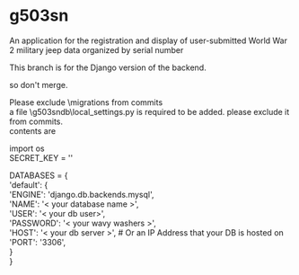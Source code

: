 # g503sn
An application for the registration and display of user-submitted World War 2 military jeep data organized by serial number  
  
This branch is for the Django version of the backend.  
  
so don't merge.  
  
Please exclude \migrations from commits  
a file \g503sndb\local_settings.py is required to be added. please exclude it from commits.  
contents are  
  
import os  
SECRET_KEY = '<your secret >'  
  
DATABASES = {  
    'default': {  
        'ENGINE': 'django.db.backends.mysql',  
        'NAME': '< your database name >',  
        'USER': '< your db user>',  
        'PASSWORD': '< your wavy washers >',  
        'HOST': '< your db server >',   # Or an IP Address that your DB is hosted on  
        'PORT': '3306',  
    }  
}  
